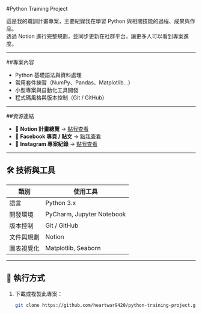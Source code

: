#Python Training Project

這是我的職訓計畫專案，主要紀錄我在學習 Python 與相關技能的過程、成果與作品。  
透過 Notion 進行完整規劃，並同步更新在社群平台，讓更多人可以看到專案進度。

---

##專案內容
- Python 基礎語法與資料處理
- 常用套件練習（NumPy、Pandas、Matplotlib...）
- 小型專案與自動化工具開發
- 程式碼風格與版本控制（Git / GitHub）

---

##資源連結
- 📝 **Notion 計畫總覽** → [點我查看]([https://你的notion連結](https://www.notion.so/23bd9f743068809183f8fdbf859f45d1))
- 📸 **Facebook 專頁 / 貼文** → [點我查看](https://你的fb連結)
- 📱 **Instagram 專案紀錄** → [點我查看](https://你的ig連結)

---

## 🛠 技術與工具
| 類別 | 使用工具 |
|------|---------|
| 語言 | Python 3.x |
| 開發環境 | PyCharm, Jupyter Notebook |
| 版本控制 | Git / GitHub |
| 文件與規劃 | Notion |
| 圖表視覺化 | Matplotlib, Seaborn |

---

## 🚀 執行方式
1. 下載或複製此專案：
   ```bash
   git clone https://github.com/heartwar9420/python-training-project.git
